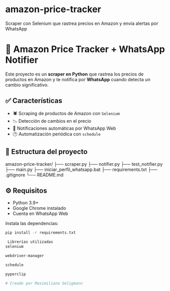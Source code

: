 # amazon-price-tracker
Scraper con Selenium que rastrea precios en Amazon y envía alertas por WhatsApp

# 🛒 Amazon Price Tracker + WhatsApp Notifier

Este proyecto es un **scraper en Python** que rastrea los precios de productos en Amazon y te notifica por **WhatsApp** cuando detecta un cambio significativo.

## ✅ Características

- 🕷️ Scraping de productos de Amazon con `Selenium`
- 📉 Detección de cambios en el precio
- 📲 Notificaciones automáticas por WhatsApp Web
- 🕑 Automatización periódica con `schedule`

## 📂 Estructura del proyecto

amazon-price-tracker/
├── scraper.py
├── notifier.py
├── test_notifier.py
├── main.py
├── iniciar_perfil_whatsapp.bat
├── requirements.txt
├── .gitignore
└── README.md


## ⚙️ Requisitos

- Python 3.9+
- Google Chrome instalado
- Cuenta en WhatsApp Web

Instala las dependencias:

```bash
pip install -r requirements.txt

 Librerías utilizadas
selenium

webdriver-manager

schedule

pyperclip

# Creado por Maximiliano Seligmann
